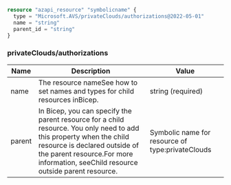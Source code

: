 ```terraform
resource "azapi_resource" "symbolicname" {
  type = "Microsoft.AVS/privateClouds/authorizations@2022-05-01"
  name = "string"
  parent_id = "string"
}

```

### privateClouds/authorizations

| Name | Description | Value |
|-|-|-|
| name | The resource nameSee how to set names and types for child resources inBicep. | string (required) |
| parent | In Bicep, you can specify the parent resource for a child resource. You only need to add this property when the child resource is declared outside of the parent resource.For more information, seeChild resource outside parent resource. | Symbolic name for resource of type:privateClouds |


